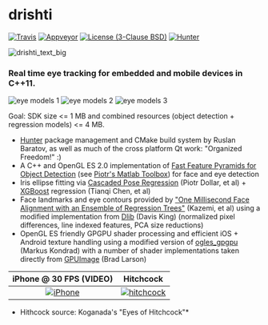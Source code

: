 # drishti

[![Travis][travis_shield]][travis_builds]
[![Appveyor][appveyor_shield]][appveyor_builds]
[![License (3-Clause BSD)][license_shield]][license_link]
[![Hunter][hunter_shield]][hunter_link]

[hunter_shield]: https://img.shields.io/badge/hunter-v0.19.75-blue.svg
[hunter_link]: http://github.com/ruslo/hunter

[license_shield]: https://img.shields.io/badge/license-BSD%203--Clause-brightgreen.svg?style=flat-square
[license_link]: http://opensource.org/licenses/BSD-3-Clause

[travis_builds]: https://travis-ci.org/elucideye/drishti/builds
[travis_shield]: https://img.shields.io/travis/elucideye/drishti/master.svg?style=flat-square&label=Linux%20OSX%20Android%20iOS

[appveyor_builds]: https://ci.appveyor.com/project/headupinclouds/drishti
[appveyor_shield]: https://img.shields.io/appveyor/ci/headupinclouds/drishti.svg?style=flat-square&label=Windows 

![drishti_text_big](https://user-images.githubusercontent.com/554720/28922218-3a005f9c-7827-11e7-839c-ef3e9a282f70.png)

### Real time eye tracking for embedded and mobile devices in C++11.

![eye models 1](https://user-images.githubusercontent.com/554720/28920911-d836e56a-7821-11e7-8b41-bc338f100cc1.png)
![eye models 2](https://user-images.githubusercontent.com/554720/28920912-da9f3820-7821-11e7-848c-f526922e24ec.png)
![eye models 3](https://user-images.githubusercontent.com/554720/28920920-dcd8e708-7821-11e7-8fc2-b9f375a9a550.png)

Goal: SDK size <= 1 MB and combined resources (object detection + regression models) <= 4 MB.

* [Hunter](https://github.com/ruslo/hunter) package management and CMake build system by Ruslan Baratov, as well as much of the cross platform Qt work: "Organized Freedom!" :)
* A C++ and OpenGL ES 2.0 implementation of [Fast Feature Pyramids for Object Detection](https://pdollar.github.io/files/papers/DollarPAMI14pyramids.pdf) (see [Piotr's Matlab Toolbox](https://pdollar.github.io/toolbox)) for face and eye detection
* Iris ellipse fitting via [Cascaded Pose Regression](https://pdollar.github.io/files/papers/DollarCVPR10pose.pdf) (Piotr Dollar, et al) + [XGBoost](https://github.com/dmlc/xgboost) regression (Tianqi Chen, et al) 
* Face landmarks and eye contours provided by ["One Millisecond Face Alignment with an Ensemble of Regression Trees"](http://www.cv-foundation.org/openaccess/content_cvpr_2014/papers/Kazemi_One_Millisecond_Face_2014_CVPR_paper.pdf) (Kazemi, et al) using a modified implementation from [Dlib](https://github.com/davisking/dlib) (Davis King) (normalized pixel differences, line indexed features, PCA size reductions)
* OpenGL ES friendly GPGPU shader processing and efficient iOS + Android texture handling using a modified version of [ogles_gpgpu](https://github.com/hunter-packages/ogles_gpgpu) (Markus Kondrad) with a number of shader implementations taken directly from [GPUImage](https://github.com/BradLarson/GPUImage) (Brad Larson)

iPhone @ 30 FPS (VIDEO)                                        |  Hitchcock 
:-------------------------------------------------------------:|:-------------------------:
[![iPhone](https://goo.gl/1uLQ44)](https://vimeo.com/230351171)|[![hitchcock](https://goo.gl/rMzrBB)](https://vimeo.com/219386623)

* Hithcock source: Koganada's "Eyes of Hitchcock"*
